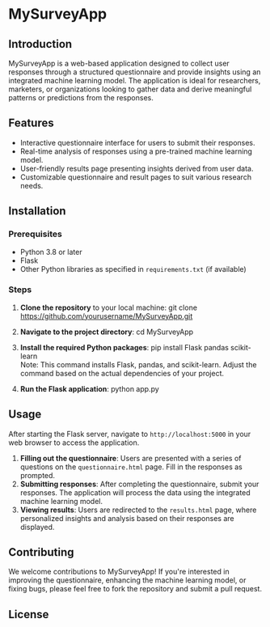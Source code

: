# MySurveyApp

## Introduction

MySurveyApp is a web-based application designed to collect user responses through a structured questionnaire and provide insights using an integrated machine learning model. The application is ideal for researchers, marketers, or organizations looking to gather data and derive meaningful patterns or predictions from the responses.

## Features

- Interactive questionnaire interface for users to submit their responses.
- Real-time analysis of responses using a pre-trained machine learning model.
- User-friendly results page presenting insights derived from user data.
- Customizable questionnaire and result pages to suit various research needs.

## Installation

### Prerequisites

- Python 3.8 or later
- Flask
- Other Python libraries as specified in `requirements.txt` (if available)

### Steps

1. **Clone the repository** to your local machine:
   git clone https://github.com/yourusername/MySurveyApp.git
2. **Navigate to the project directory**: cd MySurveyApp
3. **Install the required Python packages**: pip install Flask pandas scikit-learn\
Note: This command installs Flask, pandas, and scikit-learn. Adjust the command based on the actual dependencies of your project.

4. **Run the Flask application**: python app.py

## Usage

After starting the Flask server, navigate to `http://localhost:5000` in your web browser to access the application.

1. **Filling out the questionnaire**: Users are presented with a series of questions on the `questionnaire.html` page. Fill in the responses as prompted.
2. **Submitting responses**: After completing the questionnaire, submit your responses. The application will process the data using the integrated machine learning model.
3. **Viewing results**: Users are redirected to the `results.html` page, where personalized insights and analysis based on their responses are displayed.

## Contributing

We welcome contributions to MySurveyApp! If you're interested in improving the questionnaire, enhancing the machine learning model, or fixing bugs, please feel free to fork the repository and submit a pull request.

## License

